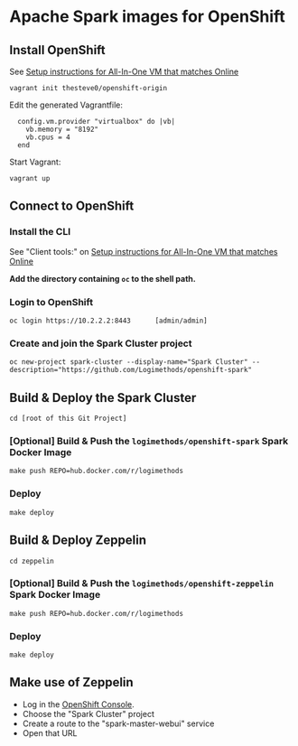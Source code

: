 # Apache Spark images for OpenShift

## Install OpenShift

See [Setup instructions for All-In-One VM that matches Online](https://www.openshift.org/vm/instructions1_2.html)

    vagrant init thesteve0/openshift-origin
    
Edit the generated Vagrantfile:

      config.vm.provider "virtualbox" do |vb|
        vb.memory = "8192"
        vb.cpus = 4
      end
 
Start Vagrant:

    vagrant up

## Connect to OpenShift

### Install the CLI

See "Client tools:" on [Setup instructions for All-In-One VM that matches Online](https://www.openshift.org/vm/instructions1_2.html)

**Add the directory containing `oc` to the shell path.**

### Login to OpenShift

    oc login https://10.2.2.2:8443      [admin/admin]
    
### Create and join the Spark Cluster project

    oc new-project spark-cluster --display-name="Spark Cluster" --description="https://github.com/Logimethods/openshift-spark"

## Build & Deploy the Spark Cluster

    cd [root of this Git Project]
    
### [Optional] Build & Push the `logimethods/openshift-spark` Spark Docker Image

    make push REPO=hub.docker.com/r/logimethods
    
### Deploy

    make deploy

## Build & Deploy Zeppelin

    cd zeppelin
    
### [Optional] Build & Push the `logimethods/openshift-zeppelin` Spark Docker Image

    make push REPO=hub.docker.com/r/logimethods
    
### Deploy

    make deploy

## Make use of Zeppelin

* Log in the [OpenShift Console](https://10.2.2.2:8443/console).
* Choose the "Spark Cluster" project
* Create a route to the "spark-master-webui" service
* Open that URL
